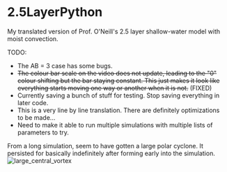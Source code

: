 # 2.5LayerPython
My translated version of Prof. O'Neill's 2.5 layer shallow-water model with moist convection.


TODO: 
  - The AB = 3 case has some bugs.
  - ~~The colour bar scale on the video does not update, leading to the "0" colour shifting but the bar staying constant. This just makes it look like everything starts moving one way or another when it is not.~~ (FIXED)
  - Currently saving a bunch of stuff for testing. Stop saving everything in later code.
  - This is a very line by line translation. There are definitely optimizations to be made...
  - Need to make it able to run multiple simulations with multiple lists of parameters to try.

From a long simulation, seem to have gotten a large polar cyclone. It persisted for basically indefinitely after forming early into the simulation.
![large_central_vortex](https://github.com/ONeillLab/2.5LayerPython/assets/168764017/9f7fc426-3972-4420-a4d9-2e06184f21ef)
